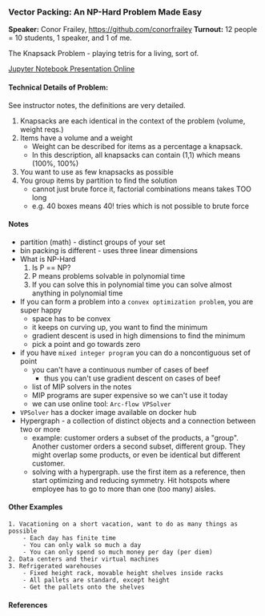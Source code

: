 
### Vector Packing: An NP-Hard Problem Made Easy

**Speaker:** Conor Frailey, https://github.com/conorfrailey
**Turnout:** 12 people = 10 students, 1 speaker, and 1 of me.

The Knapsack Problem - playing tetris for a living, sort of.

[Jupyter Notebook Presentation Online](https://github.com/conorfrailey/Presentations)


#### Technical Details of Problem:

See instructor notes, the definitions are very detailed.

1. Knapsacks are each identical in the context of the problem (volume, weight reqs.)
2. Items have a volume and a weight
    - Weight can be described for items as a percentage a knapsack.
    - In this description, all knapsacks can contain (1,1) which means (100%, 100%)
3. You want to use as few knapsacks as possible
4. You group items by partition to find the solution
    - cannot just brute force it, factorial combinations means takes TOO long
    - e.g. 40 boxes means 40! tries which is not possible to brute force

#### Notes

- partition (math) - distinct groups of your set
- bin packing is different - uses three linear dimensions
- What is NP-Hard
    1. Is P == NP? 
    2. P means problems solvable in polynomial time
    3. If you can solve this in polynomial time you can solve almost anything in polynomial time
- If you can form a problem into a `convex optimization problem`, you are super happy
    - space has to be convex
    - it keeps on curving up, you want to find the minimum
    - gradient descent is used in high dimensions to find the minimum
    - pick a point and go towards zero
- if you have `mixed integer program` you can do a noncontiguous set of point
    - you can't have a continuous number of cases of beef
        - thus you can't use gradient descent on cases of beef
    - list of MIP solvers in the notes
    - MIP programs are super expensive so we can't use it today
    - we can use online tool: `Arc-flow VPSolver`
- `VPSolver` has a docker image available on docker hub
- Hypergraph - a collection of distinct objects and a connection between two or more
    - example: customer orders a subset of the products, a "group". Another customer orders a second subset, different group. They might overlap some products, or even be identical but different customer.
    - solving with a hypergraph. use the first item as a reference, then start optimizing and reducing symmetry. Hit hotspots where employee has to go to more than one (too many) aisles.



#### Other Examples
    1. Vacationing on a short vacation, want to do as many things as possible
        - Each day has finite time
        - You can only walk so much a day
        - You can only spend so much money per day (per diem)
    2. Data centers and their virtual machines
    3. Refrigerated warehouses
        - Fixed height rack, movable height shelves inside racks
        - All pallets are standard, except height
        - Get the pallets onto the shelves


#### References


